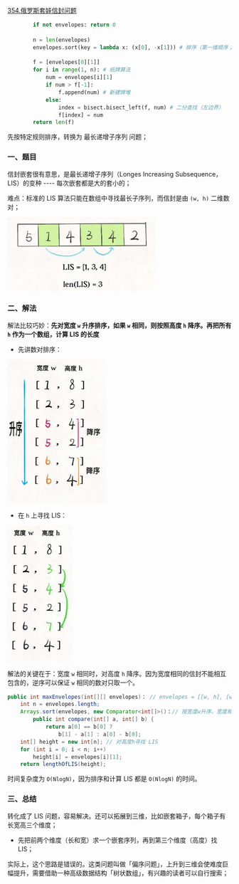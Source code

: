 [354.俄罗斯套娃信封问题](https://leetcode-cn.com/problems/russian-doll-envelopes)

```python
        if not envelopes: return 0
        
        n = len(envelopes)
        envelopes.sort(key = lambda x: (x[0], -x[1])) # 排序（第一维顺序；第二维逆序）

        f = [envelopes[0][1]]
        for i in range(1, n): # 纸牌算法
            num = envelopes[i][1]
            if num > f[-1]:
                f.append(num) # 新建牌堆
            else:
                index = bisect.bisect_left(f, num) # 二分查找（左边界）
                f[index] = num
        return len(f)
```

先按特定规则排序，转换为 最长递增子序列 问题；

### 一、题目

信封嵌套很有意思，是最长递增子序列（Longes Increasing Subsequence，LIS）的变种 ---- 每次嵌套都是大的套小的；

难点：标准的 LIS 算法只能在数组中寻找最长子序列，而信封是由 `(w, h)` 二维数对；

<img src="../pictures/%E4%BF%A1%E5%B0%81%E5%B5%8C%E5%A5%97/0.jpg" alt="0" style="zoom:33%;" />

### 二、解法

解法比较巧妙：**先对宽度 `w` 升序排序，如果 `w` 相同，则按照高度 `h` 降序。再把所有 `h` 作为一个数组，计算 LIS 的长度**

- 先讲数对排序：

<img src="../pictures/%E4%BF%A1%E5%B0%81%E5%B5%8C%E5%A5%97/1.jpg" alt="1" style="zoom:33%;" />

- 在 `h` 上寻找 LIS：

<img src="../pictures/%E4%BF%A1%E5%B0%81%E5%B5%8C%E5%A5%97/2.jpg" alt="2" style="zoom:33%;" />

解法的关键在于：宽度 `w` 相同时，对高度 `h` 降序。因为宽度相同的信封不能相互包含的，逆序可以保证 `w` 相同的数对只取一个。

```java
public int maxEnvelopes(int[][] envelopes)： // envelopes = [[w, h], [w, h]...]
    int n = envelopes.length;
    Arrays.sort(envelopes, new Comparator<int[]>()：// 按宽度w升序，宽度相同时，按高度降序；
        public int compare(int[] a, int[] b) {
            return a[0] == b[0] ? 
                b[1] - a[1] : a[0] - b[0];
    int[] height = new int[n]; // 对高度h寻找 LIS
    for (int i = 0; i < n; i++)
        height[i] = envelopes[i][1];
    return lengthOfLIS(height);
```

时间复杂度为 `O(NlogN)`，因为排序和计算 LIS 都是 `O(NlogN)` 的时间。

### 三、总结

转化成了 LIS 问题，容易解决。还可以拓展到三维，比如嵌套箱子，每个箱子有长宽高三个维度；

- 先把前两个维度（长和宽）求一个嵌套序列，再到第三个维度（高度）找 LIS；

实际上，这个思路是错误的。这类问题叫做「偏序问题」，上升到三维会使难度巨幅提升，需要借助一种高级数据结构「树状数组」，有兴趣的读者可以自行搜索；

